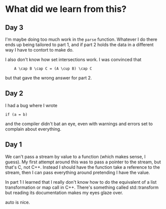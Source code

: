 # What did we learn from this?

## Day 3

I'm maybe doing too much work in the `parse` function. Whatever I do there ends
up being tailored to part 1, and if part 2 holds the data in a different way I
have to contort to make do.

I also don't know how set intersections work. I was convinced that

```
    A \cap B \cap C = (A \cup B) \cap C
```

but that gave the wrong answer for part 2.

## Day 2

I had a bug where I wrote

```
if (a = b)
```

and the compiler didn't bat an eye, even with warnings and errors set to
complain about everything.

## Day 1

We can't pass a stream by value to a function (which makes sense, I guess).
My first attempt around this was to pass a pointer to the stream, but that's C,
not C++. Instead I should have the function take a reference to the stream,
then I can pass everything around pretending I have the value.

In part 1 I learned that I really don't know how to do the equivalent of a list
transformation or map call in C++. There's something called std::transform but
reading its documentation makes my eyes glaze over.

auto is nice.
